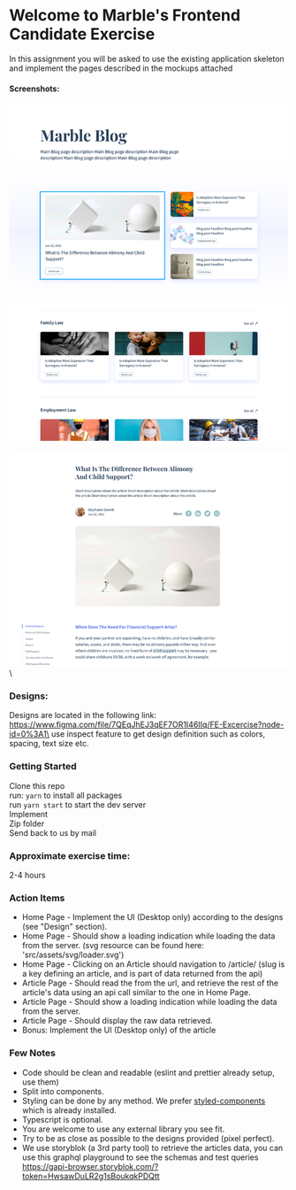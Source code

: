 # Welcome to Marble's Frontend Candidate Exercise

In this assignment you will be asked to use the existing application skeleton and implement the pages described in 
the mockups attached

#### Screenshots:
![img.png](img.png)

![img_1.png](img_1.png)\

### Designs:
Designs are located in the following link:\
https://www.figma.com/file/7QEqJhEJ3qEF7OR1I46IIq/FE-Excercise?node-id=0%3A1\
use inspect feature to get design definition such as colors, spacing, text size etc.

### Getting Started
Clone this repo\
run: `yarn` to install all packages\
run `yarn start` to start the dev server\
Implement\
Zip folder\
Send back to us by mail

### Approximate exercise time:
2-4 hours

### Action Items
- Home Page - Implement the UI (Desktop only) according to the designs (see "Design" section).
- Home Page - Should show a loading indication while loading the data from the server. (svg resource can be found here: 'src/assets/svg/loader.svg')
- Home Page - Clicking on an Article should navigation to /article/<article-slug> (slug is a key defining an article, and is part of data returned from the api)
- Article Page - Should read the <article-slug> from the url, and retrieve the rest of the article's data using an api call similar to the one in Home Page.
- Article Page - Should show a loading indication while loading the data from the server.
- Article Page - Should display the raw data retrieved.
- Bonus: Implement the UI (Desktop only) of the article 

### Few Notes
- Code should be clean and readable (eslint and prettier already setup, use them)
- Split into components.
- Styling can be done by any method. We prefer [styled-components](https://styled-components.com/) which is already installed.
- Typescript is optional.
- You are welcome to use any external library you see fit.
- Try to be as close as possible to the designs provided (pixel perfect).
- We use storyblok (a 3rd party tool) to retrieve the articles data, you can use this graphql playground to see the schemas and test queries\
  https://gapi-browser.storyblok.com/?token=HwsawDuLR2g1sBoukqkPDQtt
